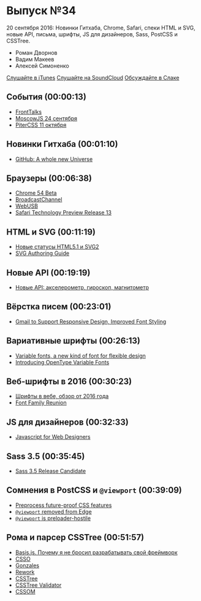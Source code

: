 # Выпуск №34

20 сентября 2016: Новинки Гитхаба, Chrome, Safari, спеки HTML и SVG, новые API, письма, шрифты, JS для дизайнеров, Sass, PostCSS и CSSTree.

- Роман Дворнов
- Вадим Макеев
- Алексей Симоненко

[Слушайте в iTunes](https://itunes.apple.com/ru/podcast/veb-standarty/id1080500016)
[Слушайте на SoundCloud](https://soundcloud.com/web-standards/episode-34)
[Обсуждайте в Слаке](http://slack.web-standards.ru/)

## События (00:00:13)

- [FrontTalks](http://fronttalks.ru/)
- [MoscowJS 24 сентября](https://habr.ru/p/309606/)
- [PiterCSS 11 октября](https://pitercss.timepad.ru/)

## Новинки Гитхаба (00:01:10)

- [GitHub: A whole new Universe](https://github.com/universe-2016)

## Браузеры (00:06:38)

- [Chrome 54 Beta](http://blog.chromium.org/2016/09/chrome-54-beta-custom-elements-v1.html)
- [BroadcastChannel](https://developers.google.com/web/updates/2016/09/broadcastchannel)
- [WebUSB](https://developers.google.com/web/updates/2016/03/access-usb-devices-on-the-web)
- [Safari Technology Preview Release 13](https://webkit.org/blog/6937/release-notes-for-safari-technology-preview-release-13/)

## HTML и SVG (00:11:19)

- [Новые статусы HTML5.1 и SVG2](http://css-live.ru/vecssti-s-polej/novye-statusy-html5-1-i-svg2.html)
- [SVG Authoring Guide](http://w3c.github.io/svgwg/specs/svg-authoring/)

## Новые API (00:19:19)

- [Новые API: акселерометр, гироскоп, магнитометр](https://twitter.com/webstandards_ru/status/775989584719118336)

## Вёрстка писем (00:23:01)

- [Gmail to Support Responsive Design, Improved Font Styling](https://litmus.com/blog/gmail-to-support-responsive-email-design)

## Вариативные шрифты (00:26:13)

- [Variable fonts, a new kind of font for flexible design](http://blog.typekit.com/2016/09/14/variable-fonts-a-new-kind-of-font-for-flexible-design/)
- [Introducing OpenType Variable Fonts](https://medium.com/p/12ba6cd2369)

## Веб-шрифты в 2016 (00:30:23)

- [Шрифты в вебе, обзор от 2016 года](https://habrahabr.ru/post/310044/)
- [Font Family Reunion](http://fontfamily.io/Helvetica)

## JS для дизайнеров (00:32:33)

- [Javascript for Web Designers](https://abookapart.com/products/javascript-for-web-designers)

## Sass 3.5 (00:35:45)

- [Sass 3.5 Release Candidate](http://blog.sass-lang.com/posts/809572-sass-35-release-candidate)

## Сомнения в PostCSS и `@viewport` (00:39:09)

- [Preprocess future-proof CSS features](https://github.com/facebookincubator/create-react-app/issues/130)
- [`@viewport` removed from Edge](https://twitter.com/yoavweiss/status/773417500579074049)
- [`@viewport` is preloader-hostile](https://github.com/w3c/csswg-drafts/issues/258)

## Рома и парсер CSSTree (00:51:57)

- [Basis.js. Почему я не бросил разрабатывать свой фреймворк](https://youtu.be/cVbbkwkhNQg)
- [CSSO](https://github.com/css/csso)
- [Gonzales](https://github.com/css/gonzales)
- [Rework](https://github.com/reworkcss/rework)
- [CSSTree](https://github.com/csstree/csstree)
- [CSSTree Validator](https://csstree.github.io/docs/validator.html)
- [CSSOM](https://drafts.csswg.org/cssom/)
